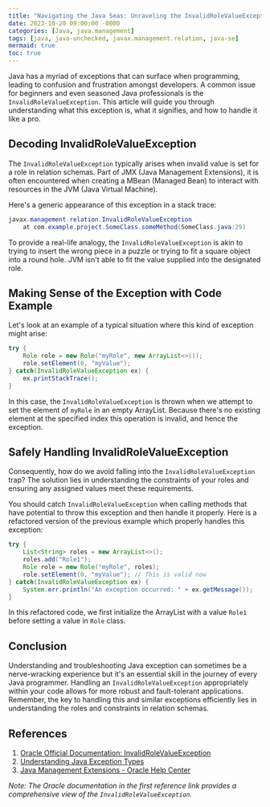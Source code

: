 ```yaml
---
title: "Navigating the Java Seas: Unraveling the InvalidRoleValueException"
date: 2023-10-20 09:00:00 -0000
categories: [Java, java.management]
tags: [java, java-unchecked, javax.management.relation, java-se]
mermaid: true
toc: true
---
```



Java has a myriad of exceptions that can surface when programming, leading to confusion and frustration amongst developers. A common issue for beginners and even seasoned Java professionals is the `InvalidRoleValueException`. This article will guide you through understanding what this exception is, what it signifies, and how to handle it like a pro. 

## Decoding InvalidRoleValueException

The `InvalidRoleValueException` typically arises when invalid value is set for a role in relation schemas. Part of JMX (Java Management Extensions), it is often encountered when creating a MBean (Managed Bean) to interact with resources in the JVM (Java Virtual Machine). 

Here's a generic appearance of this exception in a stack trace:

```java
javax.management.relation.InvalidRoleValueException
	at com.example.project.SomeClass.someMethod(SomeClass.java:29)
```

To provide a real-life analogy, the `InvalidRoleValueException` is akin to trying to insert the wrong piece in a puzzle or trying to fit a square object into a round hole. JVM isn't able to fit the value supplied into the designated role.

## Making Sense of the Exception with Code Example

Let's look at an example of a typical situation where this kind of exception might arise:

```java
try {
    Role role = new Role("myRole", new ArrayList<>());
    role.setElement(0, "myValue");
} catch(InvalidRoleValueException ex) {
    ex.printStackTrace();
}
```

In this case, the `InvalidRoleValueException` is thrown when we attempt to set the element of `myRole` in an empty ArrayList. Because there's no existing element at the specified index this operation is invalid, and hence the exception.

## Safely Handling InvalidRoleValueException

Consequently, how do we avoid falling into the `InvalidRoleValueException` trap? The solution lies in understanding the constraints of your roles and ensuring any assigned values meet these requirements. 

You should catch `InvalidRoleValueException` when calling methods that have potential to throw this exception and then handle it properly. Here is a refactored version of the previous example which properly handles this exception:

```java
try {
    List<String> roles = new ArrayList<>();
    roles.add("Role1");
    Role role = new Role("myRole", roles);
    role.setElement(0, "myValue"); // This is valid now
} catch(InvalidRoleValueException ex) {
    System.err.println("An exception occurred: " + ex.getMessage());
}
```

In this refactored code, we first initialize the ArrayList with a value `Role1` before setting a value in `Role` class. 

## Conclusion

Understanding and troubleshooting Java exception can sometimes be a nerve-wracking experience but it's an essential skill in the journey of every Java programmer. Handling an `InvalidRoleValueException` appropriately within your code allows for more robust and fault-tolerant applications. Remember, the key to handling this and similar exceptions efficiently lies in understanding the roles and constraints in relation schemas.

## References

1. [Oracle Official Documentation: InvalidRoleValueException](https://docs.oracle.com/javase/7/docs/api/javax/management/relation/InvalidRoleValueException.html)
2. [Understanding Java Exception Types](https://www.geeksforgeeks.org/exceptions-in-java/)
3. [Java Management Extensions - Oracle Help Center](https://docs.oracle.com/javase/tutorial/jmx/index.html)

*Note: The Oracle documentation in the first reference link provides a comprehensive view of the `InvalidRoleValueException`.*
